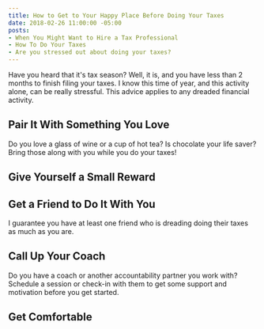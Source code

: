 ```yaml
---
title: How to Get to Your Happy Place Before Doing Your Taxes
date: 2018-02-26 11:00:00 -05:00
posts:
- When You Might Want to Hire a Tax Professional
- How To Do Your Taxes
- Are you stressed out about doing your taxes?
---
```


Have you heard that it's tax season? Well, it is, and you have less than 2 months to finish filing your taxes. I know this time of year, and this activity alone, can be really stressful. This advice applies to any dreaded financial activity.

## Pair It With Something You Love

Do you love a glass of wine or a cup of hot tea? Is chocolate your life saver? Bring those along with you while you do your taxes!

## Give Yourself a Small Reward

## Get a Friend to Do It With You

I guarantee you have at least one friend who is dreading doing their taxes as much as you are. 

## Call Up Your Coach

Do you have a coach or another accountability partner you work with? Schedule a session or check-in with them to get some support and motivation before you get started. 

## Get Comfortable